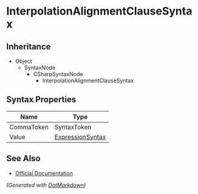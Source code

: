 # InterpolationAlignmentClauseSyntax

## Inheritance

* Object
  * SyntaxNode
    * CSharpSyntaxNode
      * InterpolationAlignmentClauseSyntax

## Syntax Properties

| Name       | Type                                    |
| ---------- | --------------------------------------- |
| CommaToken | SyntaxToken                             |
| Value      | [ExpressionSyntax](ExpressionSyntax.md) |

## See Also

* [Official Documentation](https://docs.microsoft.com/en-us/dotnet/api/microsoft.codeanalysis.csharp.syntax.interpolationalignmentclausesyntax)


*\(Generated with [DotMarkdown](http://github.com/JosefPihrt/DotMarkdown)\)*